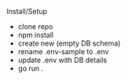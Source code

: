 Install/Setup

- clone repo
- npm install
- create new (empty DB schema)
- rename .env-sample to .env
- update .env with DB details
- go run .

